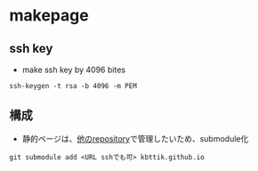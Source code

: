 # makepage

## ssh key
* make ssh key by 4096 bites
```
ssh-keygen -t rsa -b 4096 -m PEM
```

## 構成
* 静的ページは、[他のrepository](https://kbttik.github.io/)で管理したいため、submodule化
```
git submodule add <URL sshでも可> kbttik.github.io
```